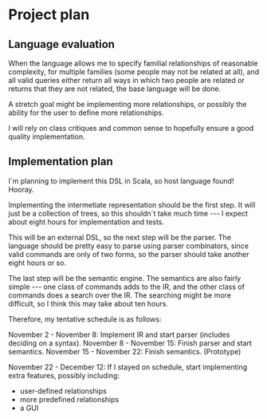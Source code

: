 # Project plan

## Language evaluation

When the language allows me to specify familial relationships of reasonable
complexity, for multiple families (some people may not be related at all), and
all valid queries either return all ways in which two people are related or
returns that they are not related, the base language will be done.

A stretch goal might be implementing more relationships, or possibly the ability
for the user to define more relationships.

I will rely on class critiques and common sense to hopefully ensure a good
quality implementation.

## Implementation plan

I`m planning to implement this DSL in Scala, so host language found!  Hooray.

Implementing the intermetiate representation should be the first step.  It will
just be a collection of trees, so this shouldn`t take much time --- I expect
about eight hours for implementation and tests.

This will be an external DSL, so the next step will be the parser.  The language
should be pretty easy to parse using parser combinators, since valid commands
are only of two forms, so the parser should take another eight hours or so.

The last step will be the semantic engine.  The semantics are also fairly simple
--- one class of commands adds to the IR, and the other class of commands does a
search over the IR.  The searching might be more difficult, so I think this may
take about ten hours.

Therefore, my tentative schedule is as follows:

November 2 - November 8:    Implement IR and start parser (includes deciding on a
                            syntax).
November 8 - November 15:   Finish parser and start semantics.
November 15 - November 22:  Finish semantics. (Prototype)

November 22 - December 12:  If I stayed on schedule, start implementing extra
                            features, possibly including:
* user-defined relationships
* more predefined relationships
* a GUI
